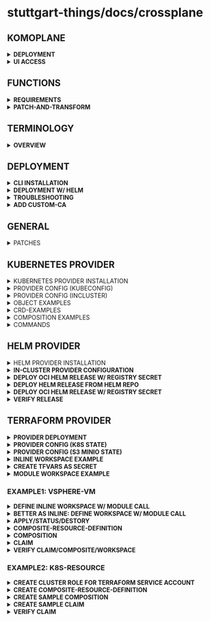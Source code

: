 # stuttgart-things/docs/crossplane

## KOMOPLANE

<details><summary><b>DEPLOYMENT</b></summary>

```bash
helm repo add komodorio https://helm-charts.komodor.io && helm repo update
helm upgrade --install komoplane komodorio/komoplane -n komoplane --create-namespace
```

</details>

<details><summary><b>UI ACCESS</b></summary>

```bash
export POD_NAME=$(kubectl get pods --namespace komoplane -l "app.kubernetes.io/name=komoplane,app.kubernetes.io/instance=komoplane" -o jsonpath="{.items[0].metadata.name}")
export CONTAINER_PORT=$(kubectl get pod --namespace komoplane $POD_NAME -o jsonpath="{.spec.containers[0].ports[0].containerPort}")
kubectl --namespace komoplane port-forward $POD_NAME 8090:$CONTAINER_PORT
```

</details>

## FUNCTIONS

<details><summary><b>REQUIREMENTS</b></summary>

```bash
curl -sL "https://raw.githubusercontent.com/crossplane/crossplane/master/install.sh" | sh
sudo mv crossplane /usr/local/bin
# Docker also needs to be installed
```

</details>

<details><summary><b>PATCH-AND-TRANSFORM</b></summary>

```bash
cat <<EOF > ./functions.yaml
---
apiVersion: pkg.crossplane.io/v1beta1
kind: Function
metadata:
  name: function-patch-and-transform
spec:
  package: xpkg.upbound.io/crossplane-contrib/function-patch-and-transform:v0.1.4
EOF
```

```bash
cat <<EOF > ./composition.yaml
---
apiVersion: apiextensions.crossplane.io/v1
kind: Composition
metadata:
  name: function-patch-and-transform
spec:
  compositeTypeRef:
    apiVersion: example.crossplane.io/v1
    kind: XR
  mode: Pipeline
  pipeline:
  - step: patch-and-transform
    functionRef:
      name: function-patch-and-transform
    input:
      apiVersion: pt.fn.crossplane.io/v1beta1
      kind: Resources
      resources:
      - name: bucket
        base:
          apiVersion: s3.aws.upbound.io/v1beta1
          kind: Bucket
        patches:
        - type: FromCompositeFieldPath
          fromFieldPath: "spec.location"
          toFieldPath: "spec.forProvider.region"
          transforms:
          - type: map
            map:
              DE: "frankfurt"
EOF
```

```bash
cat <<EOF > ./composition.yaml
---
apiVersion: example.crossplane.io/v1
kind: XR
metadata:
  name: example-xr1
specd :
  location: US
```

```bash
crossplane beta render xr.yaml composition.yaml function.yaml
```

</details>

## TERMINOLOGY

<details><summary><b>OVERVIEW</b></summary>

| KIND                        | DESCRIPTION                                                                                                                                                                                                                                                                                                                                                           |
| --------------------------- | --------------------------------------------------------------------------------------------------------------------------------------------------------------------------------------------------------------------------------------------------------------------------------------------------------------------------------------------------------------------- |
| Provider                    | enable Crossplane to provision infrastructure on an external service                                                                                                                                                                                                                                                                                                  |
| ProviderConfig              | each Provider package has its own configuration type                                                                                                                                                                                                                                                                                                                  |
| Composition                 | Terraform fanboys might think of a Composition as a Terraform module - the HCL code that describes how to take input variables and use them to create resources in some cloud - Helm fanboys might think of a Composition as a Helm chart's templates; the moustache templated YAML files that describe how to take Helm chart values and render Kubernetes resources |
| CompositeResourceDefinition | There isn't a direct analog to XRDs in the Helm ecosystem, but they're a little bit like the variable blocks in a Terraform module that define which variables exist, whether those variables are strings or integers, whether they're required or optional, etc.                                                                                                     |
| Composite Resource Claim    | Claims map to the same concepts as described above under the composite resource heading; i.e. tfvars files and Helm values.yaml files. Imagine that some tfvars files and some values.yaml files were only accessible to the platform team while others were offered to application teams; that's the difference between a composite resource and a claim.            |

</details>

## DEPLOYMENT

<details><summary><b>CLI INSTALLATION</b></summary>

```bash
curl -sL "https://raw.githubusercontent.com/crossplane/crossplane/master/install.sh" | sh
sudo mv crossplane /usr/local/bin
```

</details>

<details><summary><b>DEPLOYMENT W/ HELM</b></summary>

[provider-helm](https://github.com/crossplane-contrib/provider-helm/tree/master)

```bash
kubectl create namespace crossplane-system
helm repo add crossplane-stable https://charts.crossplane.io/stable && helm repo update

helm upgrade --install crossplane --wait \
--namespace crossplane-system \
crossplane-stable/crossplane --version 1.14.5

kubectl api-resources | grep upbound
```

</details>

<details><summary><b>TROUBLESHOOTING</b></summary>

```bash
# DEBUG PROVIDER RELATED ISSUES
kubectl describe providerrevisions

# GET PACKAGE REVISION
kubectl get pkgrev

# LIST PROVIDERS
kubectl get providers.pkg.crossplane.io -A
```

</details>

<details><summary><b>ADD CUSTOM-CA</b></summary>

```yaml
# CABUNDLE AS CM
apiVersion: v1
kind: ConfigMap
metadata:
  name: cert-bundle
  namespace: crossplane-system
data:
  ca-certificates.crt: |-
    -----BEGIN CERTIFICATE-----
    MIIFijCCA3KgAwIBA #..
```

```yaml
# CONTROLLER CONFIG
apiVersion: pkg.crossplane.io/v1alpha1
kind: ControllerConfig
metadata:
  name: cert-bundle
spec:
  volumeMounts:
    - name: cert-bundle
      mountPath: /etc/ssl/certs
  volumes:
    - name: cert-bundle
      configMap:
        name: cert-bundle
  envFrom:
    - secretRef:
        name: s3
```

```yaml
# CONTROLLER REF
apiVersion: pkg.crossplane.io/v1
kind: Provider
metadata:
  name: provider-terraform
spec:
  package: xpkg.upbound.io/upbound/provider-terraform:v0.13.0
  controllerConfigRef:
    name: cert-bundle
```

</details>

## GENERAL

<details><summary>PATCHES</summary>

```bash
https://github.com/crossplane/crossplane/issues/2072
https://vrelevant.net/crossplane-composition-patches-combine-patches/
https://vrelevant.net/crossplane-composition-patches-fromcompositefieldpath/
```

</details>

## KUBERNETES PROVIDER

<details><summary>KUBERNETES PROVIDER INSTALLATION</summary>

```bash
kubectl apply -f - <<EOF
apiVersion: pkg.crossplane.io/v1
kind: Provider
metadata:
  name: provider-kubernetes
spec:
  package: "crossplanecontrib/provider-kubernetes:v0.11.2" # main for latest
EOF
```

</details>

<details><summary>PROVIDER CONFIG (KUBECONFIG)</summary>

```bash
# CREATE KUBECONFIG SECRET FROM LOCAL FILE
kubectl -n crossplane-system create secret generic kubeconfig-dev43 --from-file=/home/sthings/.kube/pve-dev43
```

```bash
kubectl apply -f - <<EOF
apiVersion: kubernetes.crossplane.io/v1alpha1
kind: ProviderConfig
metadata:
  name: kubernetes-dev43
spec:
  credentials:
    source: Secret
    secretRef:
      namespace: crossplane-system
      name: kubeconfig-dev43
      key: pve-dev43
EOF
```

</details>

<details><summary>PROVIDER CONFIG (INCLUSTER)</summary>

```bash
kubectl apply -f - <<EOF
apiVersion: kubernetes.crossplane.io/v1alpha1
kind: ProviderConfig
metadata:
  name: kubernetes-incluster
spec:
  credentials:
    source: InjectedIdentity
EOF
```

```bash
# ADDC SERVICE ACCOUNT CLUSTERROLEBINDING
SA=$(kubectl -n crossplane-system get sa -o name | grep provider-kubernetes | sed -e 's|serviceaccount\/|crossplane-system:|g')
kubectl create clusterrolebinding provider-kubernetes-admin-binding --clusterrole cluster-admin --serviceaccount="${SA}"
```

</details>

<details><summary>OBJECT EXAMPLES</summary>

```bash
kubectl apply -f - <<EOF
apiVersion: kubernetes.crossplane.io/v1alpha2
kind: Object
metadata:
  name: sample-namespace
spec:
  forProvider:
    manifest:
      apiVersion: v1
      kind: Namespace
      metadata:
        labels:
          example: "true"
  providerConfigRef:
    name: kubernetes-dev43
EOF
```

```bash
kubectl apply -f - <<EOF
apiVersion: kubernetes.crossplane.io/v1alpha2
kind: Object
metadata:
  name: sandiego-rke2
spec:
  providerConfigRef:
    name: kubernetes-labul-bootstrap
  forProvider:
    manifest:
      apiVersion: tekton.dev/v1
      kind: PipelineRun
      metadata:
        namespace: tektoncd
      spec:
        pipelineRef:
          resolver: git
          params:
            - name: url
              value: https://github.com/stuttgart-things/stuttgart-things.git
            - name: revision
              value: rancher-280
            - name: pathInRepo
              value: stageTime/pipelines/execute-ansible-playbooks.yaml
        workspaces:
          - name: shared-workspace
            volumeClaimTemplate:
              spec:
                storageClassName: openebs-hostpath
                accessModes:
                  - ReadWriteOnce
                resources:
                  requests:
                    storage: 20Mi
        params:
          - name: ansibleWorkingImage
            value: "eu.gcr.io/stuttgart-things/sthings-ansible:9.1.0"
          - name: createInventory
            value: "true"
          - name: gitRepoUrl
            value: https://github.com/stuttgart-things/stuttgart-things.git
          - name: gitRevision
            value: "rancher-280"
          - name: gitWorkspaceSubdirectory
            value: "/ansible/rke2"
          - name: vaultSecretName
            value: vault
          - name: installExtraRoles
            value: "true"
          - name: ansibleExtraRoles
            value:
              - "https://github.com/stuttgart-things/install-requirements.git"
              - "https://github.com/stuttgart-things/manage-filesystem.git"
              - "https://github.com/stuttgart-things/install-configure-vault.git"
              - "https://github.com/stuttgart-things/deploy-configure-rke"
          - name: ansiblePlaybooks
            value:
              - "ansible/playbooks/prepare-env.yaml"
              - "ansible/playbooks/base-os.yaml"
              - "ansible/playbooks/deploy-rke2.yaml"
              - "ansible/playbooks/upload-kubeconfig-vault.yaml"
          - name: ansibleVarsFile
            value:
              - "manage_filesystem+-true"
              - "update_packages+-true"
              - "install_requirements+-true"
              - "install_motd+-true"
              - "username+-sthings"
              - "lvm_home_sizing+-'15%'"
              - "lvm_root_sizing+-'35%'"
              - "lvm_var_sizing+-'50%'"
              - "send_to_msteams+-true"
              - "reboot_all+-false"
              - "cluster_name+-sandiego"
              - "rke2_k8s_version+-1.27.7"
              - "rke2_release_kind+-rke2r2"
              - "cluster_setup+-singleode"
              - "target_host+-sandiego.labul.sva.de"
              - "kubeconfig_path+-/etc/rancher/rke2/rke2.yaml"
              - "secret_path_kubeconfig+-kubeconfigs"
              # - "pause_time+-10"
          - name: ansibleVarsInventory
            value:
              - "initial_master_node+[\"sandiego.labul.sva.de\"]"
              - "additional_master_nodes+[\"\"]"
EOF
```

</details>

<details><summary>CRD-EXAMPLES</summary>

```yaml
apiVersion: apiextensions.crossplane.io/v1
kind: CompositeResourceDefinition
metadata:
  name: xbaseosruns.resources.stuttgart-things.com
spec:
  connectionSecretKeys:
    - kubeconfig
  group: resources.stuttgart-things.com
  names:
    kind: XBaseOsRun
    plural: xbaseosruns
  claimNames:
    kind: BaseOsRun
    plural: baseosruns
  versions:
    - name: v1alpha1
      served: true
      referenceable: true
      schema:
        openAPIV3Schema:
          description: A BaseOsRun is a composite resource that represents a Tekton PipelineRun provisioning a base setup on a given set of virual machines
          type: object
          properties:
            spec:
              type: object
              properties:
                pipelineRunName:
                  type: string
                  description: Name of pipelineRun resource
                pipelineNamespace:
                  type: string
                  default: tektoncd
                  description: Namespace of pipelineRun resource
              required:
                - pipelineRunName
```

<details><summary>STRING-DEFINITION</summary>

```yaml
# STRING
properties:
  spec:
    type: object
    properties:
      pipelineRunName:
        type: string
        description: Name of pipelineRun resource
```

</details>

<details><summary>STRING-ARRAY-DEFINITION</summary>

```yaml
# STRING ARRAY
playbooks:
  type: array
  description: Ansible playbooks
  items:
    type: string
  default:
    - "ansible/playbooks/prepare-env.yaml"
    - "ansible/playbooks/base-os.yaml"
```

</details>

</details>

<details><summary>COMPOSITION EXAMPLES</summary>

```yaml
---
apiVersion: apiextensions.crossplane.io/v1
kind: Composition
metadata:
  name: baseos-run
  labels:
    crossplane.io/xrd: xbaseosruns.resources.stuttgart-things.com
spec:
  writeConnectionSecretsToNamespace: crossplane-system
  compositeTypeRef:
    apiVersion: resources.stuttgart-things.com/v1alpha1
    kind: XBaseOsRun
  resources:
    - base:
        apiVersion: kubernetes.crossplane.io/v1alpha2
        kind: Object
        spec:
          providerConfigRef:
            name: kubernetes-labul-bootstrap
          forProvider:
            manifest:
              apiVersion: tekton.dev/v1
              kind: PipelineRun
              metadata:
                name: guestbook
                namespace: tektoncd
              spec:
                pipelineRef:
                  resolver: git
                  params:
                    - name: url
                      value: https://github.com/stuttgart-things/stuttgart-things.git
                    - name: revision
                      value: rancher-280
                    - name: pathInRepo
                      value: stageTime/pipelines/execute-ansible-playbooks.yaml
                workspaces:
                  - name: shared-workspace
                    volumeClaimTemplate:
                      spec:
                        storageClassName: openebs-hostpath
                        accessModes:
                          - ReadWriteOnce
                        resources:
                          requests:
                            storage: 20Mi
                params:
                  - name: ansibleWorkingImage
                    value: "eu.gcr.io/stuttgart-things/sthings-ansible:9.1.0"
                  - name: createInventory
                    value: "true"
                  - name: gitRepoUrl
                    value: https://github.com/stuttgart-things/stuttgart-things.git
                  - name: gitRevision
                    value: "rancher-280"
                  - name: gitWorkspaceSubdirectory
                    value: "/ansible/rke2"
                  - name: vaultSecretName
                    value: vault
                  - name: installExtraRoles
                    value: "true"
                  - name: ansibleExtraRoles
                    value:
                      - "https://github.com/stuttgart-things/install-requirements.git"
                      - "https://github.com/stuttgart-things/manage-filesystem.git"
                      - "https://github.com/stuttgart-things/install-configure-vault.git"
                      - "https://github.com/stuttgart-things/deploy-configure-rke"
                  - name: ansiblePlaybooks
                    value:
                      - "ansible/playbooks/prepare-env.yaml"
                      - "ansible/playbooks/base-os.yaml"
                      - "ansible/playbooks/deploy-rke2.yaml"
                      - "ansible/playbooks/upload-kubeconfig-vault.yaml"
                  - name: ansibleVarsFile
                    value:
                      - "manage_filesystem+-true"
                      - "update_packages+-true"
                      - "install_requirements+-true"
                      - "install_motd+-true"
                      - "username+-sthings"
                      - "lvm_home_sizing+-'15%'"
                      - "lvm_root_sizing+-'35%'"
                      - "lvm_var_sizing+-'50%'"
                      - "send_to_msteams+-true"
                      - "reboot_all+-false"
                      - "cluster_name+-sandiego"
                      - "rke2_k8s_version+-1.27.7"
                      - "rke2_release_kind+-rke2r2"
                      - "cluster_setup+-singleode"
                      - "target_host+-sandiego.labul.sva.de"
                      - "kubeconfig_path+-/etc/rancher/rke2/rke2.yaml"
                      - "secret_path_kubeconfig+-kubeconfigs"
                      # - "pause_time+-10"
                  - name: ansibleVarsInventory
                    value:
                      - 'initial_master_node+["sandiego.labul.sva.de"]'
                      - 'additional_master_nodes+[""]'
      patches:
        - type: FromCompositeFieldPath
          fromFieldPath: spec.pipelineRunName
          toFieldPath: spec.forProvider.manifest.metadata.name
```

</details>

<details><summary>COMMANDS</summary>

```bash
kubectl get crossplane # GET ALL
kubectl get object -A # GET ALL OBJECTS IN CLUSTER
kubectl get providerconfigusage.kubernetes.crossplane.io # GET PROVIDERUSAGE
kubectl get compositionrevision.apiextensions.crossplane.io -A
kubectl describe compositionrevision.apiextensions.crossplane.io/

# RENDERING PROBLEMS
kubectl get composite
kubectl describe xbaseosrun.resources.stuttgart-things.com/<COMPOSITE-NAME>
```

</details>

## HELM PROVIDER

<details><summary>HELM PROVIDER INSTALLATION</summary>

```bash
kubectl apply -f - <<EOF
apiVersion: pkg.crossplane.io/v1
kind: Provider
metadata:
  name: provider-helm
spec:
  package: "crossplanecontrib/provider-helm:master"
EOF
```

</details>

<details><summary><b>IN-CLUSTER PROVIDER CONFIGURATION</b></summary>

```bash
# DEPLOY HELM RELEASES ON THE SAME CLUSTER CROSSPLANE IS RUNNING ON
SA=$(kubectl -n crossplane-system get sa -o name | grep provider-helm | sed -e 's|serviceaccount\/|crossplane-system:|g')
kubectl create clusterrolebinding provider-helm-admin-binding --clusterrole cluster-admin --serviceaccount="${SA}"

kubectl apply -f - <<EOF
apiVersion: helm.crossplane.io/v1beta1
kind: ProviderConfig
metadata:
  name: helm-provider-incluster
spec:
  credentials:
    source: InjectedIdentity
EOF
```

</details>

<details><summary><b>DEPLOY OCI HELM RELEASE W/ REGISTRY SECRET</b></summary>

```bash
kubectl apply -f - <<EOF
apiVersion: v1
kind: Secret
metadata:
  name: ghcr
  namespace: crossplane-system
type: Opaque
stringData:
  username: <USERNAME>
  password: <PASSWORD>
EOF
```

</details>

<details><summary><b>DEPLOY HELM RELEASE FROM HELM REPO</b></summary>

```bash
kubectl apply -f - <<EOF
apiVersion: helm.crossplane.io/v1beta1
kind: Release
metadata:
  name: goldilocks-example
spec:
  forProvider:
    chart:
      name: goldilocks
      repository: https://charts.fairwinds.com/stable
      version: 8.0.0
    namespace: goldilocks
    insecureSkipTLSVerify: true
    skipCreateNamespace: false
    wait: true
    skipCRDs: true
    values:
      service:
        type: ClusterIP
  providerConfigRef:
    name: helm-provider-incluster
EOF
```

</details>

<details><summary><b>DEPLOY OCI HELM RELEASE W/ REGISTRY SECRET</b></summary>

```bash
kubectl apply -f - <<EOF
---
apiVersion: helm.crossplane.io/v1beta1
kind: Release
metadata:
  name: ghr-deploy-configure-rke-cicd
  namespace: crossplane-system
spec:
  forProvider:
    chart:
      name: gha-runner-scale-set
      repository: oci://ghcr.io/actions/actions-runner-controller-charts
      version: 0.8.0
      pullSecretRef:
        name: ghcr
        namespace: crossplane-system
    namespace: arc-systems
    insecureSkipTLSVerify: false
    skipCreateNamespace: false
    wait: true
    skipCRDs: true
    set:
      - name: githubConfigSecret.github_token
        valueFrom:
          secretKeyRef:
            key: GITHUB_TOKEN
            name: github-flux-secrets
            namespace: flux-system
    values:
      githubConfigUrl: https://github.com/stuttgart-things/deploy-configure-rke
      containerMode:
        type: kubernetes
        kubernetesModeWorkVolumeClaim:
          accessModes: ["ReadWriteOnce"]
          storageClassName: openebs-hostpath
          resources:
            requests:
              storage: 50Mi
      template:
        spec:
          containers:
          - name: runner
            image: ghcr.io/actions/actions-runner:2.314.1
            command: ["/home/runner/run.sh"]
            env:
              - name: ACTIONS_RUNNER_REQUIRE_JOB_CONTAINER
                value: "false"
              - name: ACTIONS_RUNNER_POD_NAME
                valueFrom:
                  fieldRef:
                    fieldPath: metadata.name
          initContainers:
            - name: kube-init
              image: ghcr.io/actions/actions-runner:2.314.1
              command: ["/bin/sh", "-c"]
              args:
                - |
                  whoami
              volumeMounts:
                - name: work
                  mountPath: /home/runner/_work
  providerConfigRef:
    name: cicd
EOF
```

</details>

<details><summary><b>VERIFY RELEASE</b></summary>

```bash
kubectl get Release
```

</details>

## TERRAFORM PROVIDER

<details><summary><b>PROVIDER DEPLOYMENT</b></summary>

```bash
kubectl apply -f - <<EOF
apiVersion: pkg.crossplane.io/v1
kind: Provider
metadata:
  name: provider-terraform
spec:
  package: xpkg.upbound.io/upbound/provider-terraform:v0.13.0
EOF
```

</details>

<details><summary><b>PROVIDER CONFIG (K8S STATE)</b></summary>

```bash
kubectl apply -f - <<EOF
apiVersion: tf.upbound.io/v1beta1
kind: ProviderConfig
metadata:
  name: default
spec:
  configuration: |
    terraform {
      backend "kubernetes" {
        secret_suffix     = "providerconfig-default"
        namespace         = "crossplane-system"
        in_cluster_config = true
      }
    }
EOF
```

</details>

<details><summary><b>PROVIDER CONFIG (S3 MINIO STATE)</b></summary>

```bash
kubectl apply -f - <<EOF
apiVersion: v1
kind: Secret
metadata:
  name: s3
  namespace: crossplane-system
type: Opaque
stringData:
  AWS_ACCESS_KEY_ID: <ACCESS-KEY>
  AWS_SECRET_ACCESS_KEY: <SECRET-ACCESS-KEY>
EOF
```

```bash
kubectl apply -f - <<EOF
apiVersion: tf.upbound.io/v1beta1
kind: ProviderConfig
metadata:
  name: artifacts-labul-vsphere
  namespace: default
spec:
  configuration: |
    terraform {
      backend "s3" {
        endpoint = "https://artifacts.automation.sthings-vsphere.labul.sva.de"
        key = "terraform2.tfstate"
        region = "main"
        bucket = "terraform"
        skip_credentials_validation = true
        skip_metadata_api_check = true
        skip_region_validation = true
        force_path_style = true
      }
    }
EOF
```

</details>

<details><summary><b>INLINE WORKSPACE EXAMPLE</b></summary>

```bash
kubectl apply -f - <<EOF
apiVersion: tf.upbound.io/v1beta1
kind: Workspace
metadata:
  name: example-inline
  annotations:
    crossplane.io/external-name: hello
spec:
  forProvider:
    source: Inline
    module: |
      output "hello_world" {
        value = "Hello, World!"
      }
  writeConnectionSecretToRef:
    namespace: default
    name: terraform-workspace-example-inline
EOF
```

</details>

<details><summary><b>CREATE TFVARS AS SECRET</b></summary>

```bash
# CREATE terraform.tfvars
cat <<EOF > terraform.tfvars
vsphere_user = "<USER>"
vsphere_password = "<PASSWORD>"
vm_ssh_user = "<SSH_USER>"
vm_ssh_password = "<SSH_PASSWORD>"
EOF
```

```bash
# CREATE SECRET
kubectl create secret generic vsphere-tfvars --from-file=terraform.tfvars
```

</details>

<details><summary><b>MODULE WORKSPACE EXAMPLE</b></summary>

```yaml
---
apiVersion: tf.upbound.io/v1beta1
kind: Workspace
metadata:
  name: appserver
  annotations:
    crossplane.io/external-name: pve-vm
spec:
  providerConfigRef:
    name: terraform-default
  forProvider:
    source: Remote
    module: git::https://github.com/stuttgart-things/proxmox-vm.git?ref=v2.9.14-1.5.5
    vars:
      - key: vm_count
        value: "1"
      - key: vm_num_cpus
        value: "4"
      - key: vm_memory
        value: "4096"
      - key: vm_name
        value: appserver
      - key: vm_template
        value: ubuntu22
      - key: pve_network
        value: vmbr103
      - key: pve_datastore
        value: v3700
      - key: vm_disk_size
        value: 128G
      - key: pve_folder_path
        value: stuttgart-things
      - key: pve_cluster_node
        value: sthings-pve1
    varFiles:
      - source: SecretKey
        secretKeyRef:
          namespace: default
          name: pve-tfvars
          key: terraform.tfvars
  writeConnectionSecretToRef:
    namespace: default
    name: terraform-workspace-appserver
```

```hcl
# tfvars
pve_api_url="<API-URL>"
pve_api_user="<API-USER>"
pve_api_password="<API-PASSWORD>"
vm_ssh_user="<SSH-USER>"
vm_ssh_password="<SSH-PASSWORD>"
```

</details>

### EXAMPLE1: VSPHERE-VM

<details><summary><b>DEFINE INLINE WORKSPACE W/ MODULE CALL</b></summary>

```yaml
apiVersion: tf.upbound.io/v1beta1
kind: Workspace
metadata:
  name: vsphere-vm-labda-1
  annotations:
    crossplane.io/external-name: vsphere-vm-labda-1
spec:
  forProvider:
    source: Inline
    module: |
      module "labda-vm" {
        source = "github.com/stuttgart-things/vsphere-vm"
        vm_count               = 1
        vsphere_vm_name        = "michigan3"
        vm_memory              = 6144
        vm_disk_size           = "64"
        vm_num_cpus            = 6
        firmware               = "bios"
        vsphere_vm_folder_path = "stuttgart-things/testing"
        vsphere_datacenter     = "/NetApp-HCI-Datacenter"
        vsphere_datastore      = "/NetApp-HCI-Datacenter/datastore/DatastoreCluster/NetApp-HCI-Datastore-02"
        vsphere_resource_pool  = "Resources"
        vsphere_network        = "/NetApp-HCI-Datacenter/network/tiab-prod"
        vsphere_vm_template    = "/NetApp-HCI-Datacenter/vm/stuttgart-things/vm-templates/ubuntu23"
        vm_ssh_user            = var.vm_ssh_user
        vm_ssh_password        = var.vm_ssh_password
        bootstrap              = ["echo STUTTGART-THINGS"]
        annotation             = "VSPHERE-VM BUILD w/ TERRAFORM CROSSPLANE PROVIDER FOR STUTTGART-THINGS"
      }

      provider "vsphere" {
        user                 = var.vsphere_user
        password             = var.vsphere_password
        vsphere_server       = var.vsphere_server
        allow_unverified_ssl = true
      }

      variable "vsphere_server" {
        type        = string
        default     = false
        description = "vsphere server"
      }

      variable "vsphere_user" {
        type        = string
        default     = false
        description = "password of vsphere user"
      }

      variable "vsphere_password" {
        type        = string
        default     = false
        description = "password of vsphere user"
      }

      variable "vm_ssh_user" {
        type        = string
        default     = false
        description = "username of ssh user for vm"
      }

      variable "vm_ssh_password" {
        type        = string
        default     = false
        description = "password of ssh user for vm"
      }

    varFiles:
      - source: SecretKey
        secretKeyRef:
          namespace: default
          name: vsphere-tfvars
          key: terraform.tfvars
  writeConnectionSecretToRef:
    namespace: default
    name: terraform-workspace-vsphere-vm-labda-1
```

</details>

<details><summary><b>BETTER AS INLINE: DEFINE WORKSPACE W/ MODULE CALL</b></summary>

```yaml
---
apiVersion: tf.upbound.io/v1beta1
kind: Workspace
metadata:
  name: dallas52
  annotations:
    crossplane.io/external-name: vsphere-vm
spec:
  providerConfigRef:
    name: terraform-default
  forProvider:
    source: Remote
    module: git::https://github.com/stuttgart-things/vsphere-vm.git?ref=v1.6.6-2.6.1
    vars:
      - key: vm_count
        value: "1"
      - key: vsphere_vm_name
        value: dallas52
      - key: vm_memory
        value: "6144"
      - key: vm_disk_size
        value: "64"
      - key: vm_num_cpus
        value: "6"
      - key: firmware
        value: bios
      - key: vsphere_vm_folder_path
        value: phermann/testing
      - key: vsphere_datacenter
        value: /LabUL
      - key: vsphere_datastore
        value: /LabUL/datastore/UL-ESX-SAS-02
      - key: vsphere_resource_pool
        value: /LabUL/host/Cluster01/Resources
      - key: vsphere_network
        value: /LabUL/network/LAB-10.31.103
      - key: vsphere_vm_template
        value: /LabUL/vm/phermann/vm-templates/ubuntu22
      - key: bootstrap
        value: '["echo STUTTGART-THINGS"]'
      - key: annotation
        value: VSPHERE-VM BUILD w/ CROSSPLANE FOR STUTTGART-THINGS
      - key: unverified_ssl
        value: "true"
    varFiles:
      - source: SecretKey
        secretKeyRef:
          namespace: default
          name: vsphere-labul-tfvars
          key: vsphere-labul.tfvars
  writeConnectionSecretToRef:
    namespace: default
    name: terraform-workspace-dallas52
```

</details>

<details><summary><b>APPLY/STATUS/DESTORY</b></summary>

```bash
kubectl apply -f <WORKSPACE-DEFINITION>.yaml
kubectl describe workspace <WORKSPACE_NAME> | grep Status -A10
kubectl delete workspace <WORKSPACE_NAME>
```

</details>

<details><summary><b>COMPOSITE-RESOURCE-DEFINITION</b></summary>

```yaml
---
apiVersion: apiextensions.crossplane.io/v1
kind: CompositeResourceDefinition
metadata:
  name: xvspherevms.resources.stuttgart-things.com
spec:
  group: resources.stuttgart-things.com
  names:
    kind: XVsphereVM
    plural: xvspherevms
  claimNames:
    kind: VsphereVM
    plural: vspherevms
  versions:
    - name: v1alpha1
      served: true
      referenceable: true
      schema:
        openAPIV3Schema:
          type: object
          properties:
            spec:
              type: object
              properties:
                vm:
                  type: object
                  properties:
                    count:
                      type: string
                      default: "1"
                    name:
                      type: string
                    ram:
                      type: string
                      default: "4096"
                    disk:
                      type: string
                      default: "64"
                    cpu:
                      type: string
                      default: "4"
                    firmware:
                      type: string
                      default: "bios"
                    folderPath:
                      type: string
                    datacenter:
                      type: string
                    datastore:
                      type: string
                    resourcePool:
                      type: string
                    network:
                      type: string
                    template:
                      type: string
                    bootstrap:
                      type: string
                      default: '["echo STUTTGART-THINGS"]'
                    annotation:
                      type: string
                      default: VSPHERE-VM BUILD w/ CROSSPLANE FOR STUTTGART-THINGS
                    unverifiedSsl:
                      type: string
                      default: "true"
                  required:
                    - name
                    - ram
                    - disk
                    - cpu
                    - folderPath
                    - datacenter
                    - datastore
                    - resourcePool
                    - network
                    - template
                tfvars:
                  type: object
                  properties:
                    secretName:
                      type: string
                    secretNamespace:
                      type: string
                      default: default
                    secretKey:
                      type: string
                      default: terraform.tfvars
                  required:
                    - secretName
                connectionSecret:
                  type: object
                  properties:
                    name:
                      type: string
                    namespace:
                      type: string
                      default: default
                  required:
                    - name
                providerRef:
                  type: object
                  properties:
                    name:
                      type: string
                  required:
                    - name
              required:
                - vm
                - tfvars
                - connectionSecret
                - providerRef
```

</details>

<details><summary><b>COMPOSITION</b></summary>

```yaml
---
apiVersion: apiextensions.crossplane.io/v1
kind: Composition
metadata:
  name: vsphere-vm
  labels:
    crossplane.io/xrd: xvspherevms.resources.stuttgart-things.com
spec:
  compositeTypeRef:
    apiVersion: resources.stuttgart-things.com/v1alpha1
    kind: XVsphereVM
  resources:
    - name: vsphere-vm
      base:
        kind: Workspace
        apiVersion: tf.upbound.io/v1beta1
        metadata:
          annotations:
            crossplane.io/external-name: vsphere-vm
        spec:
          providerConfigRef:
            name: terraform-default
          writeConnectionSecretToRef:
            name: vsphere-vm-test
            namespace: crossplane-system
          forProvider:
            source: Remote
            module: git::https://github.com/stuttgart-things/vsphere-vm.git?ref=v1.6.6-2.6.1
            vars:
              - key: vm_count
                type: integer
                value: "1"
              - key: vsphere_vm_name
                type: string
              - key: vm_memory
                type: integer
                value: "4096"
              - key: vm_disk_size
                type: integer
                value: "64"
              - key: vm_num_cpus
                type: integer
                value: "4"
              - key: firmware
                type: string
                value: bios
              - key: vsphere_vm_folder_path
                type: string
              - key: vsphere_datacenter
                type: string
              - key: vsphere_datastore
                type: string
              - key: vsphere_resource_pool
                type: string
              - key: vsphere_network
                type: string
              - key: vsphere_vm_template
                type: string
              - key: bootstrap
                type: string
                value: '["echo STUTTGART-THINGS"]'
              - key: annotation
                type: string
                value: VSPHERE-VM BUILD w/ CROSSPLANE FOR STUTTGART-THINGS
              - key: unverified_ssl
                type: string
                value: "true"
            varFiles:
              - source: SecretKey
                secretKeyRef:
                  namespace: default
                  name: vsphere-tfvars
                  key: terraform.tfvars
      patches:
        - type: FromCompositeFieldPath
          fromFieldPath: spec.vm.count
          toFieldPath: spec.forProvider.vars[0].value
        - type: FromCompositeFieldPath
          fromFieldPath: spec.vm.name
          toFieldPath: spec.forProvider.vars[1].value
        - type: FromCompositeFieldPath
          fromFieldPath: spec.vm.ram
          toFieldPath: spec.forProvider.vars[2].value
        - type: FromCompositeFieldPath
          fromFieldPath: spec.vm.disk
          toFieldPath: spec.forProvider.vars[3].value
        - type: FromCompositeFieldPath
          fromFieldPath: spec.vm.cpu
          toFieldPath: spec.forProvider.vars[4].value
        - type: FromCompositeFieldPath
          fromFieldPath: spec.vm.firmware
          toFieldPath: spec.forProvider.vars[5].value
        - type: FromCompositeFieldPath
          fromFieldPath: spec.vm.folderPath
          toFieldPath: spec.forProvider.vars[6].value
        - type: FromCompositeFieldPath
          fromFieldPath: spec.vm.datacenter
          toFieldPath: spec.forProvider.vars[7].value
        - type: FromCompositeFieldPath
          fromFieldPath: spec.vm.datastore
          toFieldPath: spec.forProvider.vars[8].value
        - type: FromCompositeFieldPath
          fromFieldPath: spec.vm.resourcePool
          toFieldPath: spec.forProvider.vars[9].value
        - type: FromCompositeFieldPath
          fromFieldPath: spec.vm.network
          toFieldPath: spec.forProvider.vars[10].value
        - type: FromCompositeFieldPath
          fromFieldPath: spec.vm.template
          toFieldPath: spec.forProvider.vars[11].value
        - type: FromCompositeFieldPath
          fromFieldPath: spec.vm.bootstrap
          toFieldPath: spec.forProvider.vars[12].value
        - type: FromCompositeFieldPath
          fromFieldPath: spec.vm.annotation
          toFieldPath: spec.forProvider.vars[13].value
        - type: FromCompositeFieldPath
          fromFieldPath: spec.vm.unverifiedSsl
          toFieldPath: spec.forProvider.vars[14].value
        - type: FromCompositeFieldPath
          fromFieldPath: spec.tfvars.secretName
          toFieldPath: spec.forProvider.varFiles[0].secretKeyRef.name
        - type: FromCompositeFieldPath
          fromFieldPath: spec.tfvars.secretNamespace
          toFieldPath: spec.forProvider.varFiles[0].secretKeyRef.namespace
        - type: FromCompositeFieldPath
          fromFieldPath: spec.tfvars.secretKey
          toFieldPath: spec.forProvider.varFiles[0].secretKeyRef.key
        - type: FromCompositeFieldPath
          fromFieldPath: spec.connectionSecret.name
          toFieldPath: spec.writeConnectionSecretToRef.name
        - type: FromCompositeFieldPath
          fromFieldPath: spec.connectionSecret.namespace
          toFieldPath: spec.writeConnectionSecretToRef.namespace
        - type: FromCompositeFieldPath
          fromFieldPath: spec.providerRef.name
          toFieldPath: spec.providerConfigRef.name
```

</details>

<details><summary><b>CLAIM</b></summary>

```yaml
---
apiVersion: resources.stuttgart-things.com/v1alpha1
kind: VsphereVM
metadata:
  name: torronto
  namespace: default
spec:
  providerRef:
    name: terraform-default
  vm:
    count: "1"
    name: torronto
    ram: "4096"
    disk: "32"
    cpu: "8"
    firmware: bios
    folderPath: phermann/testing
    datacenter: /LabUL
    datastore: /LabUL/datastore/UL-ESX-SAS-02
    resourcePool: /LabUL/host/Cluster01/Resources
    network: /LabUL/network/LAB-10.31.103
    template: /LabUL/vm/phermann/vm-templates/ubuntu22
    bootstrap: '["echo STUTTGART-THINGS"]'
    annotation: VSPHERE-VM BUILD w/ CROSSPLANE FOR STUTTGART-THINGS
    unverifiedSsl: "true"
  tfvars:
    secretName: vsphere-labul-tfvars
    secretNamespace: default
    secretKey: vsphere-labul.tfvars
  connectionSecret:
    name: torronto
    namespace: default
  compositionRef:
    name: vsphere-vm
```

</details>

<details><summary><b>VERIFY CLAIM/COMPOSITE/WORKSPACE</b></summary>

```bash
kubectl get crossplane # get all crossplane resources
kubectl get claim # get claims
kubectl get composite # get composite
kubectl get workspace # get workspace
kubectl describe workspace # describe workspace <WORKSPACE-NAME>
```

</details>

### EXAMPLE2: K8S-RESOURCE

<details><summary><b>CREATE CLUSTER ROLE FOR TERRAFORM SERVICE ACCOUNT</b></summary>

```bash
TERRAFORM_SERVICE_ACCOUNT=$(kubectl -n crossplane-system get sa -ojson | jq -r '.items | map(.metadata.name | select(startswith("provider-terraform"))) | .[0]')

kubectl apply -f - <<EOF
apiVersion: rbac.authorization.k8s.io/v1
kind: ClusterRole
metadata:
  name: crossplane:provider:provider-terraform
rules:
- apiGroups:
  - ""
  - "apps"
  - "extensions"
  - "networking.k8s.io"
  resources:
  - "namespaces"
  - "ingresses"
  - "services"
  - "deployments"
  verbs:
  - "*"
---
apiVersion: rbac.authorization.k8s.io/v1
kind: ClusterRoleBinding
metadata:
  name: crossplane:provider:provider-terraform
roleRef:
  apiGroup: rbac.authorization.k8s.io
  kind: ClusterRole
  name: crossplane:provider:provider-terraform
subjects:
- kind: ServiceAccount
  name: ${TERRAFORM_SERVICE_ACCOUNT}
  namespace: crossplane-system
EOF
```

</details>

<details><summary><b>CREATE COMPOSITE-RESOURCE-DEFINITION</b></summary>

```bash
kubectl apply -f - <<EOF
apiVersion: apiextensions.crossplane.io/v1
kind: CompositeResourceDefinition
metadata:
  name: xnginxapps.examples.stuttgart-things.com
spec:
  group: examples.stuttgart-things.com
  names:
    kind: XNginxApp
    plural: xnginxapps
  claimNames:
    kind: NginxApp
    plural: nginxapps
  versions:
  - name: v1alpha1
    served: true
    referenceable: true
    schema:
      openAPIV3Schema:
        type: object
        properties:
          spec:
            type: object
            properties:
              env:
                type: string
EOF
```

</details>

<details><summary><b>CREATE SAMPLE COMPOSITION</b></summary>

```bash
kubectl apply -f - <<EOF
apiVersion: apiextensions.crossplane.io/v1
kind: Composition
metadata:
  name: nginx-app
  labels:
    crossplane.io/xrd: xnginxapps.examples.stuttgart-things.com
spec:
  compositeTypeRef:
    apiVersion: examples.stuttgart-things.com/v1alpha1
    kind: XNginxApp
  resources:
  - name: nginx-app
    base:
      kind: Workspace
      apiVersion: tf.upbound.io/v1beta1
      metadata:
        annotations:
          crossplane.io/external-name: default
      spec:
        providerConfigRef:
          name: terraform-default
        forProvider:
          source: Remote
          module: git::https://github.com/stuttgart-things/stuttgart-things.git//terraform/nginx-k8s-app?ref=main
          vars:
          - key: environment
    patches:
    - type: FromCompositeFieldPath
      fromFieldPath: spec.env
      toFieldPath: spec.forProvider.vars[0].value
EOF
```

</details>

<details><summary><b>CREATE SAMPLE CLAIM</b></summary>

```bash
kubectl apply -f - <<EOF
apiVersion: examples.stuttgart-things.com/v1alpha1
kind: NginxApp
metadata:
  name: nginx-app-staging
spec:
  env: stag1
  compositionRef:
    name: nginx-app
EOF
```

</details>

<details><summary><b>VERIFY CLAIM</b></summary>

```bash
kubectl get NginxApp
```

</details>
